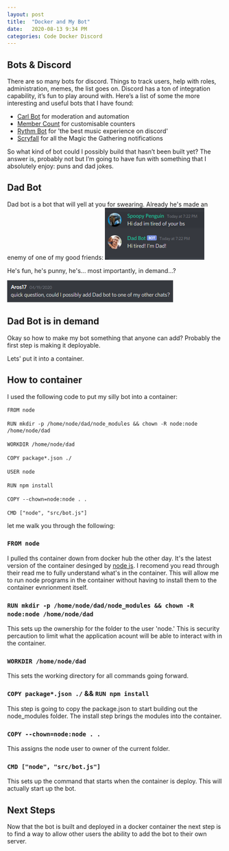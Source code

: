 ```yaml
---
layout: post
title:  "Docker and My Bot"
date:   2020-08-13 9:34 PM
categories: Code Docker Discord
---
```


## Bots & Discord
There are so many bots for discord. Things to track users, help with roles, administration, memes, the list goes on. Discord has a ton of integration capability, it’s fun to play around with. Here’s a list of some the more interesting and useful bots that I have found:
* [Carl Bot](https://carl.gg/) for moderation and automation
* [Member Count](https://membercount.net/) for customisable counters
* [Rythm Bot](https://rythmbot.co/) for 'the best music experience on discord'
* [Scryfall](https://scryfall.com/) for all the Magic the Gathering notifications

So what kind of bot could I possibly build that hasn’t been built yet? The answer is, probably not but I’m going to have fun with something that I absolutely enjoy: puns and dad jokes. 

## Dad Bot
Dad bot is a bot that will yell at you for swearing. Already he's made an enemy of one of my good friends:
![Ah well](/img/Dadbot_01.png)

He's fun, he's punny, he's... most importantly, in demand...?

![I want that bot](/img/i_want_dad_bot.png)

## Dad Bot is in demand
Okay so how to make my bot something that anyone can add? Probably the first step is making it deployable.

Lets' put it into a container.

## How to container
I used the following code to put my silly bot into a container:

```
FROM node

RUN mkdir -p /home/node/dad/node_modules && chown -R node:node /home/node/dad

WORKDIR /home/node/dad

COPY package*.json ./

USER node

RUN npm install

COPY --chown=node:node . .

CMD ["node", "src/bot.js"]

```

let me walk you through the following:

### `FROM node`
I pulled ths container down from docker hub the other day. It's the latest version of the container desinged by [node js](https://hub.docker.com/_/node/). I recomend you read through their read me to fully understand what's in the container.
This will allow me to run node programs in the container without having to install them to the container evnrionment itself.

### `RUN mkdir -p /home/node/dad/node_modules && chown -R node:node /home/node/dad`
This sets up the ownership for the folder to the user 'node.' This is security percaution to limit what the application acount will be able to interact with in the container.

### `WORKDIR /home/node/dad`
This sets the working directory for all commands going forward.

### `COPY package*.json ./` && `RUN npm install`
This step is going to copy the package.json to start building out the node_modules folder.
The install step brings the modules into the container.

### `COPY --chown=node:node . .`
This assigns the node user to owner of the current folder.

### `CMD ["node", "src/bot.js"]`
This sets up the command that starts when the container is deploy. This will actually start up the bot.

## Next Steps
Now that the bot is built and deployed in a docker container the next step is to find a way to allow other users the ability to add the bot to their own server.
